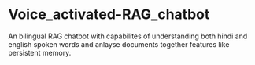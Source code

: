 # Voice_activated-RAG_chatbot
An  bilingual RAG chatbot with capabilites of understanding both hindi and english spoken words and anlayse documents together features like persistent memory. 
